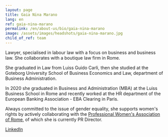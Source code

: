 ```yaml
---
layout: page
title: Gaia Nina Marano
lang: en
ref: gaia-nina-marano
permalink: /en/about-us/bio/gaia-nina-marano
image: /assets/images/headshots/gaia-nina-marano.jpg
child_of_ref: team
---
```


Lawyer, specialised in labour law with a focus on business and business law. She collaborates with a boutique law firm in Rome.

She graduated in Law from Luiss Guido Carli, then she studied at the Goteborg University School of Business Economics and Law, department of Business Administration.

In 2020 she graduated in Business and Administration (MBA) at the Luiss Business School in Rome and recently worked at the HR department of the European Banking Association - EBA Clearing in Paris.

Always committed to the issue of gender equality, she supports women's rights by actively collaborating with the [Professional Women's Association of Rome](https://www.pwarome.org/), of which she is currently PR Director.

[LinkedIn](https://www.linkedin.com/in/gnmarano/)
